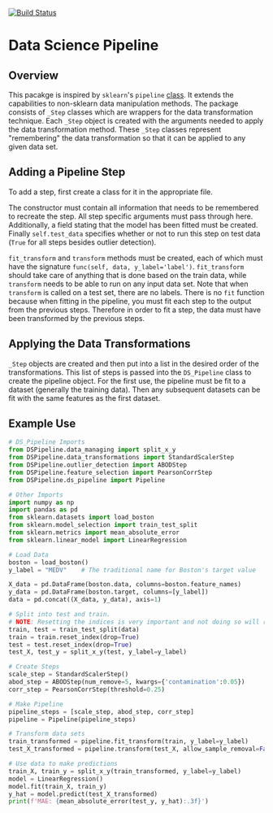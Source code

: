 [![Build Status](https://travis-ci.com/kylelrichards11/DSPipeline.svg?token=wqDVpwhQq3xYjNDgN9tk&branch=master)](https://travis-ci.com/kylelrichards11/DSPipeline)

# Data Science Pipeline
## Overview
This pacakge is inspired by `sklearn`'s `pipeline` [class](https://scikit-learn.org/stable/modules/generated/sklearn.pipeline.Pipeline.html). It extends the capabilities to non-sklearn data manipulation methods. The package consists of `_Step` classes which are wrappers for the data transformation technique. Each `_Step` object is created with the arguments needed to apply the data transformation method. These `_Step` classes represent "remembering" the data transformation so that it can be applied to any given data set.

## Adding a Pipeline Step
To add a step, first create a class for it in the appropriate file. 

The constructor must contain all information that needs to be remembered to recreate the step. All step specific arguments must pass through here. Additionally, a field stating that the model has been fitted must be created. Finally `self.test_data` specifies whether or not to run this step on test data (`True` for all steps besides outlier detection).

`fit_transform` and `transform` methods must be created, each of which must have the signature `func(self, data, y_label='label')`. `fit_transform` should take care of anything that is done based on the train data, while `transform` needs to be able to run on any input data set. Note that when `transform` is called on a test set, there are no labels. There is no `fit` function because when fitting in the pipeline, you must fit each step to the output from the previous steps. Therefore in order to fit a step, the data must have been transformed by the previous steps. 

## Applying the Data Transformations
`_Step` objects are created and then put into a list in the desired order of the transformations. This list of steps is passed into the `DS_Pipeline` class to create the pipeline object. For the first use, the pipeline must be fit to a dataset (generally the training data). Then any subsequent datasets can be fit with the same features as the first dataset.

## Example Use
```python
# DS_Pipeline Imports
from DSPipeline.data_managing import split_x_y
from DSPipeline.data_transformations import StandardScalerStep
from DSPipeline.outlier_detection import ABODStep
from DSPipeline.feature_selection import PearsonCorrStep
from DSPipeline.ds_pipeline import Pipeline

# Other Imports
import numpy as np
import pandas as pd
from sklearn.datasets import load_boston
from sklearn.model_selection import train_test_split
from sklearn.metrics import mean_absolute_error
from sklearn.linear_model import LinearRegression

# Load Data
boston = load_boston()
y_label = "MEDV"    # The traditional name for Boston's target value

X_data = pd.DataFrame(boston.data, columns=boston.feature_names)
y_data = pd.DataFrame(boston.target, columns=[y_label])
data = pd.concat((X_data, y_data), axis=1)

# Split into test and train. 
# NOTE: Resetting the indices is very important and not doing so will result in errors
train, test = train_test_split(data)
train = train.reset_index(drop=True)
test = test.reset_index(drop=True)
test_X, test_y = split_x_y(test, y_label=y_label)

# Create Steps
scale_step = StandardScalerStep()
abod_step = ABODStep(num_remove=5, kwargs={'contamination':0.05})
corr_step = PearsonCorrStep(threshold=0.25)

# Make Pipeline
pipeline_steps = [scale_step, abod_step, corr_step]
pipeline = Pipeline(pipeline_steps)

# Transform data sets
train_transformed = pipeline.fit_transform(train, y_label=y_label)
test_X_transformed = pipeline.transform(test_X, allow_sample_removal=False)

# Use data to make predictions
train_X, train_y = split_x_y(train_transformed, y_label=y_label)
model = LinearRegression()
model.fit(train_X, train_y)
y_hat = model.predict(test_X_transformed)
print(f'MAE: {mean_absolute_error(test_y, y_hat):.3f}')
```
